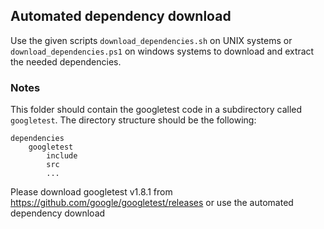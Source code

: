 ## Automated dependency download

Use the given scripts `download_dependencies.sh` on UNIX systems or `download_dependencies.ps1` on windows systems to download and extract
the needed dependencies.


### Notes

This folder should contain the googletest code in a subdirectory called `googletest`.
The directory structure should be the following:
```$xslt
dependencies
    googletest
        include
        src
        ...
```

Please download googletest v1.8.1 from https://github.com/google/googletest/releases
or use the automated dependency download
